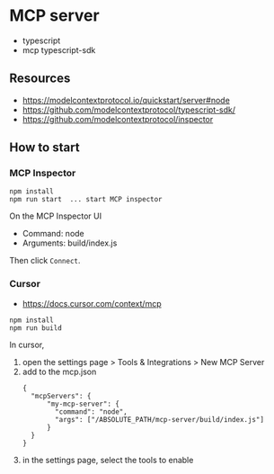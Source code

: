 # MCP server

- typescript
- mcp typescript-sdk

## Resources

- https://modelcontextprotocol.io/quickstart/server#node
- https://github.com/modelcontextprotocol/typescript-sdk/
- https://github.com/modelcontextprotocol/inspector

## How to start

### MCP Inspector

```
npm install
npm run start  ... start MCP inspector
```

On the MCP Inspector UI

- Command: node
- Arguments: build/index.js

Then click `Connect`.

### Cursor

- https://docs.cursor.com/context/mcp

```
npm install
npm run build
```

In cursor,

1. open the settings page > Tools & Integrations > New MCP Server
2. add to the mcp.json
   ```
   {
     "mcpServers": {
         "my-mcp-server": {
           "command": "node",
           "args": ["/ABSOLUTE_PATH/mcp-server/build/index.js"]
         }
     }
   }
   ```
3. in the settings page, select the tools to enable
